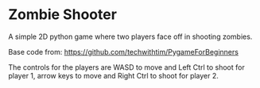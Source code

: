 # Zombie Shooter
A simple 2D python game where two players face off in shooting zombies.

Base code from: https://github.com/techwithtim/PygameForBeginners

The controls for the players are WASD to move and Left Ctrl to shoot for player 1, arrow keys to move and Right Ctrl to shoot for player 2.
